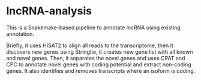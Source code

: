 # lncRNA-analysis
This is a Snakemake-based pipeline to annotate lncRNA using existing annotation. 

Briefly, it uses HISAT2 to align all reads to the transcriptome, then it discovers new genes using Stringtie, it creates new gene list with all known and novel genes. Then, it separates the novel genes and uses CPAT and CPC to annotate novel genes with coding potential and extract non-coding genes. It also identifies and removes transcripts where an isoform is coding.

